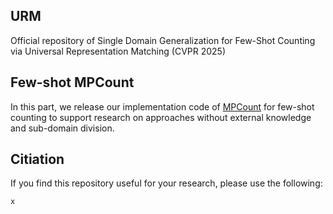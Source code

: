 ## URM
Official repository of Single Domain Generalization for Few-Shot Counting via Universal Representation Matching (CVPR 2025)

## Few-shot MPCount
In this part, we release our implementation code of [MPCount](https://github.com/Shimmer93/MPCount) for few-shot counting to support research on approaches without external knowledge and sub-domain division.

## Citiation
If you find this repository useful for your research, please use the following:

```
x
```
